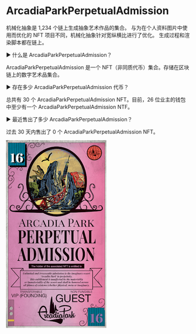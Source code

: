 # ArcadiaParkPerpetualAdmission

机械化抽象是 1,234 个链上生成抽象艺术作品的集合。 与为在个人资料图片中使用而优化的 NFT 项目不同，机械化抽象针对宽纵横比进行了优化。 生成过程和渲染脚本都在链上。

▶ 什么是 ArcadiaParkPerpetualAdmission？

ArcadiaParkPerpetualAdmission 是一个 NFT（非同质代币）集合。存储在区块链上的数字艺术品集合。

▶ 存在多少 ArcadiaParkPerpetualAdmission 代币？

总共有 30 个 ArcadiaParkPerpetualAdmission NFT。目前，26 位业主的钱包中至少有一个 ArcadiaParkPerpetualAdmission NTF。

▶ 最近售出了多少 ArcadiaParkPerpetualAdmission？

过去 30 天内售出了 0 个 ArcadiaParkPerpetualAdmission NFT。

![unnamed](unnamed.png)
